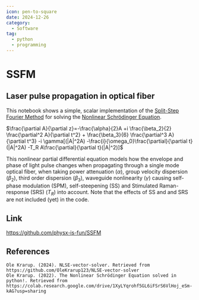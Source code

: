 ```yaml
---
icon: pen-to-square
date: 2024-12-26
category:
  - Software
tag:
  - python
  - programming
---
```


# SSFM

<!-- more -->

## Laser pulse propagation in optical fiber

This notebook shows a simple, scalar implementation of the [Split-Step Fourier Method](https://en.wikipedia.org/wiki/Split-step_method) for solving the [Nonlinear Schrödinger Equation](https://en.wikipedia.org/wiki/Nonlinear_Schrödinger_equation).

$\frac{\partial A}{\partial z}=-\frac{\alpha}{2}A +i \frac{\beta_2}{2} \frac{\partial^2 A}{\partial t^2} + \frac{\beta_3}{6} \frac{\partial^3 A}{\partial t^3} -i \gamma[(|A|^2A) -\frac{i}{\omega_0}\frac{\partial}{\partial t}(|A|^2A) -T_R A\frac{\partial}{\partial t}(|A|^2)]$

This nonlinear partial differential equation models how the envelope and phase of light pulse changes when propagating through a single mode optical fiber, when taking power attenuation ($\alpha$), group velocity dispersion ($\beta_2$), third order dispersion ($\beta_3$), waveguide nonlinearity ($\gamma$) causing self-phase modulation (SPM), self-steepening (SS) and Stimulated Raman-response (SRS) ($T_R$) into account. Note that the effects of SS and and SRS are not included (yet) in the code.

## Link

<https://github.com/physx-is-fun/SSFM>

## References

    Ole Krarup. (2024). NLSE-vector-solver. Retrieved from https://github.com/OleKrarup123/NLSE-vector-solver
    Ole Krarup. (2022). The Nonlinear Schrödinger Equation solved in python!. Retrieved from https://colab.research.google.com/drive/1XyLYqrohf5GL6iFSrS6VlHoj_eSm-kAG?usp=sharing